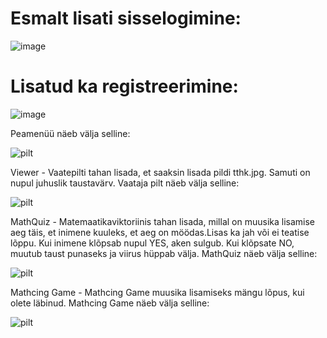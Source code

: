 <h1>Esmalt lisati sisselogimine:</h1>

![image](https://user-images.githubusercontent.com/93324363/195169107-a5310bf0-8864-417c-9355-10230276c171.png)

<h1>Lisatud ka registreerimine:</h1>

![image](https://user-images.githubusercontent.com/93324363/195169361-f8393ab4-0fe5-4725-be53-dc1d608f97a5.png)

Peamenüü näeb välja selline:

![pilt](https://user-images.githubusercontent.com/93324363/194486845-06b13e89-28c6-4619-8fa1-4a5ab59c5735.png)

Viewer - Vaatepilti tahan lisada, et saaksin lisada pildi tthk.jpg. Samuti on nupul juhuslik taustavärv.
Vaataja pilt näeb välja selline:

![pilt](https://user-images.githubusercontent.com/93324363/194487130-54de41b0-e98b-46f8-ad28-7bebe15403af.png)

MathQuiz - Matemaatikaviktoriinis tahan lisada, millal on muusika lisamise aeg täis, et inimene kuuleks, et aeg on möödas.Lisas ka jah või ei teatise lõppu. 
Kui inimene klõpsab nupul YES, aken sulgub. Kui klõpsate NO, muutub taust punaseks ja viirus hüppab välja.
MathQuiz näeb välja selline:

![pilt](https://user-images.githubusercontent.com/93324363/194487274-39d67e81-7502-4206-bccf-03beefb8a511.png)


Mathcing Game - Mathcing Game muusika lisamiseks mängu lõpus, kui olete läbinud.
Mathcing Game näeb välja selline:

![pilt](https://user-images.githubusercontent.com/93324363/194487385-571cf8ff-8ca0-4d2f-a8ce-b8628d9f3866.png)

